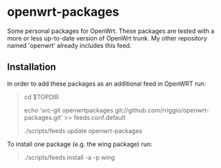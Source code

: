 openwrt-packages
================

Some personal packages for OpenWrt. These packages are tested with a more or 
less up-to-date version of OpenWrt trunk. My other repository named 'openwrt'
already includes this feed.


Installation
------------

In order to add these packages as an additional feed in OpenWRT run:

> cd $TOPDIR
> 
> echo 'src-git openwrtpackages git://github.com/rriggio/openwrt-packages.git' >> feeds.conf.default
>
> ./scripts/feeds update openwrt-packages

To install one package (e.g. the wing package) run:

> ./scripts/feeds install -a -p wing

